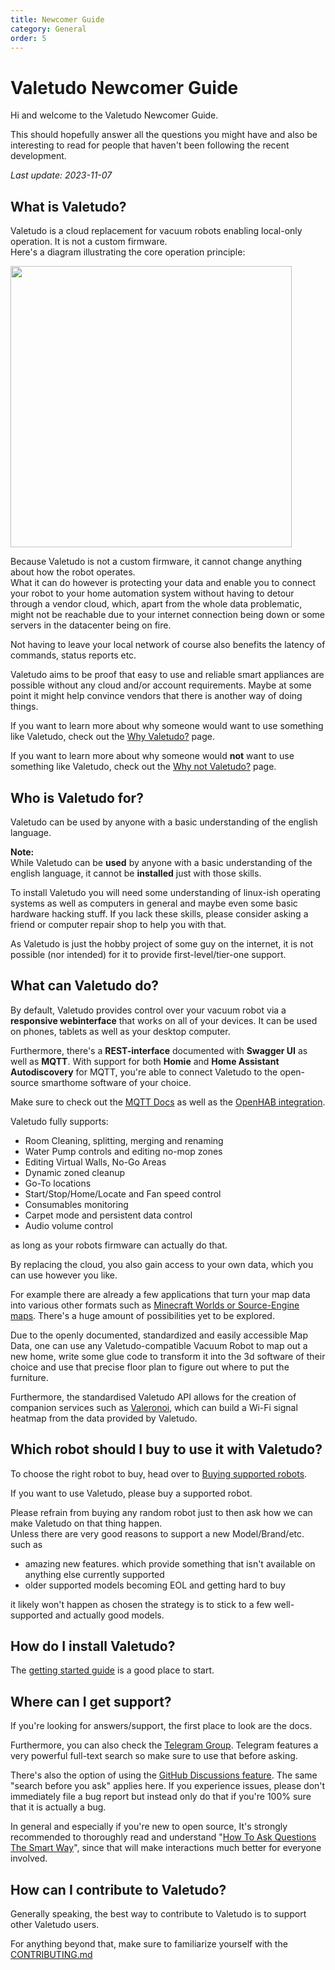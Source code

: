```yaml
---
title: Newcomer Guide
category: General
order: 5
---
```


# Valetudo Newcomer Guide

Hi and welcome to the Valetudo Newcomer Guide.

This should hopefully answer all the questions you might have and also be interesting to read for people that haven't been following the recent development.

_Last update: 2023-11-07_


## What is Valetudo?

Valetudo is a cloud replacement for vacuum robots enabling local-only operation. It is not a custom firmware.<br/>
Here's a diagram illustrating the core operation principle:

[<img src="./img/operation_principle.png" height=450>](./img/operation_principle.png)

Because Valetudo is not a custom firmware, it cannot change anything about how the robot operates.<br/>
What it can do however is protecting your data and enable you to connect your robot
to your home automation system without having to detour through a vendor cloud, which,
apart from the whole data problematic, might not be reachable due to your internet connection
being down or some servers in the datacenter being on fire.

Not having to leave your local network of course also benefits the latency of commands, status reports etc.

Valetudo aims to be proof that easy to use and reliable smart appliances are possible without any cloud and/or account requirements.
Maybe at some point it might help convince vendors that there is another way of doing things.

If you want to learn more about why someone would want to use something like Valetudo, check out the [Why Valetudo?](https://valetudo.cloud/pages/general/why-valetudo.html) page.

If you want to learn more about why someone would **not** want to use something like Valetudo, check out the [Why not Valetudo?](https://valetudo.cloud/pages/general/why-not-valetudo.html) page.

## Who is Valetudo for?

Valetudo can be used by anyone with a basic understanding of the english language.

**Note:**<br/>
While Valetudo can be **used** by anyone with a basic understanding of the english language, it cannot be **installed**
just with those skills.

To install Valetudo you will need some understanding of linux-ish operating systems as well as computers in general
and maybe even some basic hardware hacking stuff.
If you lack these skills, please consider asking a friend or computer repair shop to help you with that.

As Valetudo is just the hobby project of some guy on the internet, it is not possible (nor intended) for it to provide
first-level/tier-one support.

## What can Valetudo do?

By default, Valetudo provides control over your vacuum robot via a **responsive webinterface** that works on all of your devices.
It can be used on phones, tablets as well as your desktop computer.

Furthermore, there's a **REST-interface** documented with **Swagger UI** as well as **MQTT**.
With support for both **Homie** and **Home Assistant Autodiscovery** for MQTT, you're able to connect Valetudo to
the open-source smarthome software of your choice.

Make sure to check out the [MQTT Docs](https://valetudo.cloud/pages/integrations/mqtt.html) as well as the
[OpenHAB integration](https://valetudo.cloud/pages/integrations/openhab-integration.html).

Valetudo fully supports:

- Room Cleaning, splitting, merging and renaming
- Water Pump controls and editing no-mop zones
- Editing Virtual Walls, No-Go Areas
- Dynamic zoned cleanup
- Go-To locations
- Start/Stop/Home/Locate and Fan speed control
- Consumables monitoring
- Carpet mode and persistent data control
- Audio volume control

as long as your robots firmware can actually do that.

By replacing the cloud, you also gain access to your own data, which you can use however you like.

For example there are already a few applications that turn your map data into various other formats such as [Minecraft Worlds
or Source-Engine maps](https://valetudo.cloud/pages/companion_apps/fun_games.html). There's a huge amount of possibilities yet to be explored.

Due to the openly documented, standardized and easily accessible Map Data, one can use any Valetudo-compatible Vacuum Robot to map out
a new home, write some glue code to transform it into the 3d software of their choice and use that precise floor plan to
figure out where to put the furniture.

Furthermore, the standardised Valetudo API allows for the creation of companion services such as [Valeronoi](https://github.com/ccoors/Valeronoi),
which can build a Wi-Fi signal heatmap from the data provided by Valetudo.


## Which robot should I buy to use it with Valetudo?

To choose the right robot to buy, head over to [Buying supported robots](https://valetudo.cloud/pages/general/buying-supported-robots.html).

If you want to use Valetudo, please buy a supported robot.

Please refrain from buying any random robot just to then ask how we can make Valetudo on that thing happen.<br/>
Unless there are very good reasons to support a new Model/Brand/etc. such as
- amazing new features. which provide something that isn't available on anything else currently supported
- older supported models becoming EOL and getting hard to buy

it likely won't happen as chosen the strategy is to stick to a few well-supported and actually good models.

## How do I install Valetudo?

The [getting started guide](https://valetudo.cloud/pages/general/getting-started.html) is a good place to start.

## Where can I get support?

If you're looking for answers/support, the first place to look are the docs.

Furthermore, you can also check the [Telegram Group](https://t.me/+fovCkH-31ewzZDFi).
Telegram features a very powerful full-text search so make sure to use that before asking.

There's also the option of using the [GitHub Discussions feature](https://github.com/Hypfer/Valetudo/discussions/categories/q-a-support).
The same "search before you ask" applies here.
If you experience issues, please don't immediately file a bug report but instead only do that if you're 100% sure that it is actually a bug.

In general and especially if you're new to open source, It's strongly recommended to thoroughly read and understand
"[How To Ask Questions The Smart Way](http://www.catb.org/~esr/faqs/smart-questions)", since that will make interactions much better for everyone involved.

## How can I contribute to Valetudo?

Generally speaking, the best way to contribute to Valetudo is to support other Valetudo users.

For anything beyond that, make sure to familiarize yourself with the [CONTRIBUTING.md](https://github.com/Hypfer/Valetudo/blob/master/CONTRIBUTING.md)

